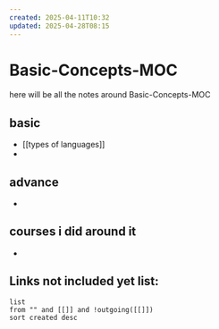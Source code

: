 ```yaml
---
created: 2025-04-11T10:32
updated: 2025-04-28T08:15
---
```


# Basic-Concepts-MOC

here will be all the notes around Basic-Concepts-MOC

## basic

- [[types of languages]]
- 

## advance

- 


## courses i did around it

- 



## **Links not included yet list:**
```dataview
list
from "" and [[]] and !outgoing([[]])
sort created desc
```
